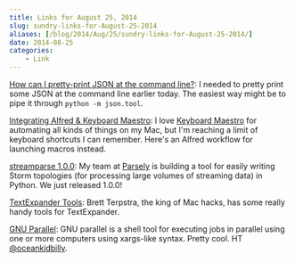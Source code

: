 ```yaml
---
title: Links for August 25, 2014
slug: sundry-links-for-August-25-2014
aliases: [/blog/2014/Aug/25/sundry-links-for-August-25-2014/]
date: 2014-08-25
categories:
    - Link
---
```


[How can I pretty-print JSON at the command line?](http://stackoverflow.com/questions/352098/how-can-i-pretty-print-json/1920585#1920585): I needed to pretty print some JSON at the command line earlier today. The easiest way might be to pipe it through `python -m json.tool`.

[Integrating Alfred & Keyboard Maestro](http://blog.iansinnott.com/integrating-alfred-and-keyboard-maestro/): I love [Keyboard Maestro](http://www.keyboardmaestro.com/main/) for automating all kinds of things on my Mac, but I'm reaching a limit of keyboard shortcuts I can remember. Here's an Alfred workflow for launching macros instead.

[streamparse 1.0.0](https://github.com/Parsely/streamparse/releases/tag/v1.0.0): My team at [Parsely](http://www.parsely.com) is building a tool for easily writing Storm topologies (for processing large volumes of streaming data) in Python. We just released 1.0.0!

[TextExpander Tools](http://brettterpstra.com/projects/te-tools/): Brett Terpstra, the king of Mac hacks, has some really handy tools for TextExpander.

[GNU Parallel](http://www.gnu.org/software/parallel/): GNU parallel is a shell tool for executing jobs in parallel using one or more computers using xargs-like syntax. Pretty cool. HT [@oceankidbilly](http://www.twitter.com/oceankidbilly).
